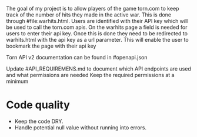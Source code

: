 The goal of my project is to allow players of the game torn.com to keep track of the number of hits they made in the active war. This is done through #file:warhits.html.
Users are identified with their API key which will be used to call the torn.com apis. On the warhits page a field is needed for users to enter their api key. Once this is done they need to be redirected to warhits.html with the api key as a url parameter. This will enable the user to bookmark the page with their api key

Torn API v2 documentation can be found in #openapi.json

Update #API_REQUIREMENS.md to document which API endpoints are used and what permissions are needed
Keep the required permissions at a minimum

# Code quality
- Keep the code DRY.
- Handle potential null value without running into errors.
